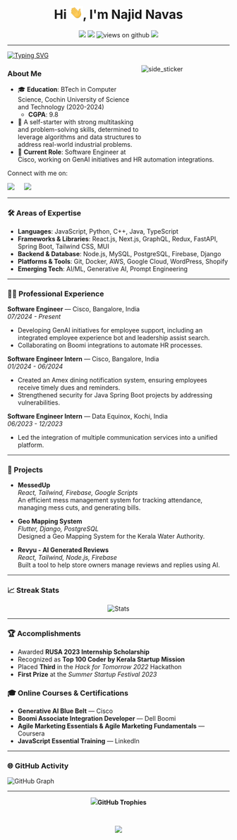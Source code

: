 <h1 align="center">Hi <img src="https://raw.githubusercontent.com/ABSphreak/ABSphreak/master/gifs/Hi.gif" width="30px">, I'm Najid Navas</h1>

<p align="center">
  <img src="https://img.shields.io/badge/Age-24-blue" />
  <img src="https://img.shields.io/badge/Lives-Banglore-success" />
  <img src="https://komarev.com/ghpvc/?username=naaji-navas&color=brightgreen&style=flat-square" alt="views on github" />
  <img src="https://img.shields.io/github/followers/naaji-navas.svg?style=social&label=Followers" />
</p>

---

[![Typing SVG](https://readme-typing-svg.herokuapp.com?font=Fira+Code&size=21&pause=1000&color=39FF14&vCenter=true&width=650&lines=Welcome+to+my+profile+%F0%9F%98%81)](https://git.io/typing-svg)

<img align="right" width=200px height=200px alt="side_sticker" src="https://media.giphy.com/media/TEnXkcsHrP4YedChhA/giphy.gif" />

<h3>About Me</h3>

- 🎓 **Education**: BTech in Computer Science, Cochin University of Science and Technology (2020-2024)
  - **CGPA**: 9.8
- 🌱 A self-starter with strong multitasking and problem-solving skills, determined to leverage algorithms and data structures to address real-world industrial problems.
- 💼 **Current Role**: Software Engineer at Cisco, working on GenAI initiatives and HR automation integrations.
  
<p>Connect with me on:</p>
<p>
  <a target="_blank" href="https://www.linkedin.com/in/naaji-navas-795aa2238/"><img src="https://img.shields.io/badge/-LinkedIn-0077B5?style=for-the-badge&logo=Linkedin&logoColor=white"></a>
  &emsp;
  <a target="_blank" href="mailto:najidnavas2000@gmail.com"><img src="https://img.shields.io/badge/-Gmail-D14836?style=for-the-badge&logo=Gmail&logoColor=white"></a>
</p>

---

### 🛠️ Areas of Expertise

- **Languages**: JavaScript, Python, C++, Java, TypeScript
- **Frameworks & Libraries**: React.js, Next.js, GraphQL, Redux, FastAPI, Spring Boot, Tailwind CSS, MUI
- **Backend & Database**: Node.js, MySQL, PostgreSQL, Firebase, Django
- **Platforms & Tools**: Git, Docker, AWS, Google Cloud, WordPress, Shopify
- **Emerging Tech**: AI/ML, Generative AI, Prompt Engineering

---

### 🧑‍💻 Professional Experience

**Software Engineer** — Cisco, Bangalore, India  
*07/2024 - Present*
- Developing GenAI initiatives for employee support, including an integrated employee experience bot and leadership assist search.
- Collaborating on Boomi integrations to automate HR processes.

**Software Engineer Intern** — Cisco, Bangalore, India  
*01/2024 - 06/2024*
- Created an Amex dining notification system, ensuring employees receive timely dues and reminders.
- Strengthened security for Java Spring Boot projects by addressing vulnerabilities.

**Software Engineer Intern** — Data Equinox, Kochi, India  
*06/2023 - 12/2023*
- Led the integration of multiple communication services into a unified platform.

---

### 🚀 Projects

- **MessedUp**  
  *React, Tailwind, Firebase, Google Scripts*  
  An efficient mess management system for tracking attendance, managing mess cuts, and generating bills.

- **Geo Mapping System**  
  *Flutter, Django, PostgreSQL*  
  Designed a Geo Mapping System for the Kerala Water Authority.

- **Revyu - AI Generated Reviews**  
  *React, Tailwind, Node.js, Firebase*  
  Built a tool to help store owners manage reviews and replies using AI.

---

### 📈 Streak Stats
<p align="center"><img src="https://github-readme-stats.vercel.app/api?username=naaji-navas&theme=gruvbox" alt="Stats" /></p>

---

### 🏆 Accomplishments

- Awarded **RUSA 2023 Internship Scholarship**
- Recognized as **Top 100 Coder by Kerala Startup Mission**
- Placed **Third** in the *Hack for Tomorrow 2022* Hackathon
- **First Prize** at the *Summer Startup Festival 2023*

### 🎓 Online Courses & Certifications

- **Generative AI Blue Belt** — Cisco
- **Boomi Associate Integration Developer** — Dell Boomi
- **Agile Marketing Essentials & Agile Marketing Fundamentals** — Coursera
- **JavaScript Essential Training** — LinkedIn

---

### 🌐 GitHub Activity
![GitHub Graph](https://activity-graph.herokuapp.com/graph?username=naaji-navas&theme=gruvbox&hide_border=true&area=true)

---

<p align="center"><img src="https://media.giphy.com/media/QaMcXSekUWx7aogAUr/giphy.gif" width="60" /><b>GitHub Trophies</b></p><br>
<p align="center"><img src="https://github-profile-trophy.vercel.app/?username=naaji-navas&theme=gruvbox" /></p>
